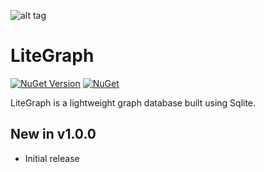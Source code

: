 ![alt tag](https://github.com/jchristn/indexengine/blob/master/assets/icon.png)

# LiteGraph

[![NuGet Version](https://img.shields.io/nuget/v/LiteGraph.svg?style=flat)](https://www.nuget.org/packages/LiteGraph/) [![NuGet](https://img.shields.io/nuget/dt/LiteGraph.svg)](https://www.nuget.org/packages/LiteGraph) 

LiteGraph is a lightweight graph database built using Sqlite.

## New in v1.0.0

- Initial release
